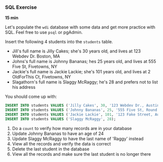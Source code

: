 ### SQL Exercise

**15 min**

Let's populate the `wdi` database with some data and get more practice with SQL. Feel free to use ``` psql ``` or pgAdmin.

Insert the following 4 students into the `students` table.

- Jill's full name is Jilly Cakes; she's 30 years old, and lives at 123 Webdev Dr. Boston, MA
- Johns's full name is Johnny Bananas; hes 25 years old, and lives at 555 Five St, Fivetowns, NY
- Jackie's full name is Jackie Lackie; she's 101 years old, and lives at 2 OldForThis Ct, Fivetowns, NY
- Slagathorn's full name is Slaggy McRaggy; he's 28 and prefers not to list his address

You should come up with:

```sql
INSERT INTO students VALUES ('Jilly Cakes', 30, '123 Webdev Dr., Austin, TX');
INSERT INTO students VALUES ('Johnny Bananas', 25, '555 Five St, Round Rock, TX');
INSERT INTO students VALUES ('Jackie Lackie', 101, '123 Fake Street, Austin, TX');
INSERT INTO students VALUES ('Slaggy McRaggy', 28);
```

1. Do a `count` to verify how many records are in your database
2. Update Johnny Bananas to have an age of 24
3. Update Slaggy McRaggy to have the last name of 'Raggy' instead
4. View all the records and verify the data is correct 
5. Delete the last student in the database
6. View all the records and make sure the last student is no longer there
